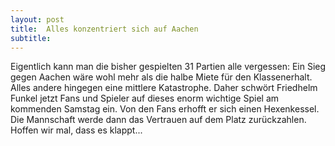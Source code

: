 ```yaml
---
layout: post
title:  Alles konzentriert sich auf Aachen
subtitle:  
---
```


Eigentlich kann man die bisher gespielten 31 Partien alle vergessen: Ein Sieg gegen Aachen wäre wohl mehr als die halbe Miete für den Klassenerhalt. Alles andere hingegen eine mittlere Katastrophe. Daher schwört Friedhelm Funkel jetzt Fans und Spieler auf dieses enorm wichtige Spiel am kommenden Samstag ein. Von den Fans erhofft er sich einen Hexenkessel. Die Mannschaft werde dann das Vertrauen auf dem Platz zurückzahlen. Hoffen wir mal, dass es klappt...



